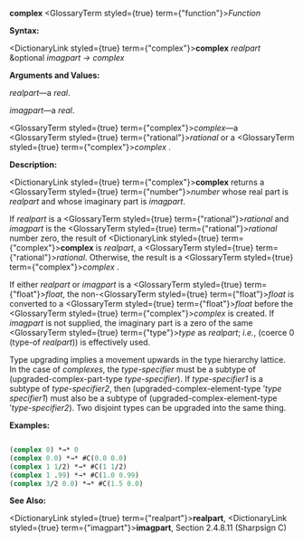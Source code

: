 **complex** <GlossaryTerm styled={true} term={"function"}><i>Function</i></GlossaryTerm> 



**Syntax:** 



<DictionaryLink styled={true} term={"complex"}><b>complex</b></DictionaryLink> *realpart* &amp;optional *imagpart → complex* 



**Arguments and Values:** 



*realpart*—a *real*. 



*imagpart*—a *real*. 



<GlossaryTerm styled={true} term={"complex"}><i>complex</i></GlossaryTerm>—a <GlossaryTerm styled={true} term={"rational"}><i>rational</i></GlossaryTerm> or a <GlossaryTerm styled={true} term={"complex"}><i>complex</i></GlossaryTerm> . 



**Description:** 



<DictionaryLink styled={true} term={"complex"}><b>complex</b></DictionaryLink> returns a <GlossaryTerm styled={true} term={"number"}><i>number</i></GlossaryTerm> whose real part is *realpart* and whose imaginary part is *imagpart*. 



If *realpart* is a <GlossaryTerm styled={true} term={"rational"}><i>rational</i></GlossaryTerm> and *imagpart* is the <GlossaryTerm styled={true} term={"rational"}><i>rational</i></GlossaryTerm> number zero, the result of <DictionaryLink styled={true} term={"complex"}><b>complex</b></DictionaryLink> is *realpart*, a <GlossaryTerm styled={true} term={"rational"}><i>rational</i></GlossaryTerm>. Otherwise, the result is a <GlossaryTerm styled={true} term={"complex"}><i>complex</i></GlossaryTerm> . 



If either *realpart* or *imagpart* is a <GlossaryTerm styled={true} term={"float"}><i>float</i></GlossaryTerm>, the non-<GlossaryTerm styled={true} term={"float"}><i>float</i></GlossaryTerm> is converted to a <GlossaryTerm styled={true} term={"float"}><i>float</i></GlossaryTerm> before the <GlossaryTerm styled={true} term={"complex"}><i>complex</i></GlossaryTerm> is created. If *imagpart* is not supplied, the imaginary part is a zero of the same <GlossaryTerm styled={true} term={"type"}><i>type</i></GlossaryTerm> as *realpart*; *i.e.*, (coerce 0 (type-of *realpart*)) is effectively used. 



Type upgrading implies a movement upwards in the type hierarchy lattice. In the case of *complexes*, the *type-specifier* must be a subtype of (upgraded-complex-part-type *type-specifier*). If *type-specifier1* is a subtype of *type-specifier2*, then (upgraded-complex-element-type ’*type specifier1*) must also be a subtype of (upgraded-complex-element-type ’*type-specifier2*). Two disjoint types can be upgraded into the same thing. 



**Examples:**
```lisp

(complex 0) *→* 0 
(complex 0.0) *→* #C(0.0 0.0) 
(complex 1 1/2) *→* #C(1 1/2) 
(complex 1 .99) *→* #C(1.0 0.99) 
(complex 3/2 0.0) *→* #C(1.5 0.0) 

```
**See Also:** 



<DictionaryLink styled={true} term={"realpart"}><b>realpart</b></DictionaryLink>, <DictionaryLink styled={true} term={"imagpart"}><b>imagpart</b></DictionaryLink>, Section 2.4.8.11 (Sharpsign C) 







 



 



